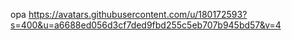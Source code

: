 opa
https://avatars.githubusercontent.com/u/180172593?s=400&u=a6688ed056d3cf7ded9fbd255c5eb707b945bd57&v=4
